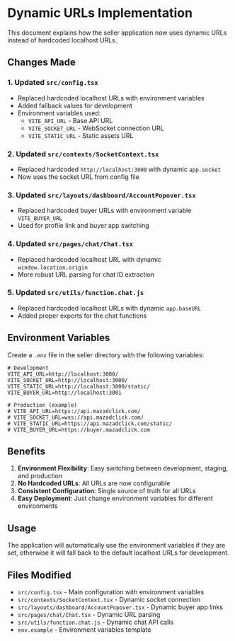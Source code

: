 # Dynamic URLs Implementation

This document explains how the seller application now uses dynamic URLs instead of hardcoded localhost URLs.

## Changes Made

### 1. Updated `src/config.tsx`
- Replaced hardcoded localhost URLs with environment variables
- Added fallback values for development
- Environment variables used:
  - `VITE_API_URL` - Base API URL
  - `VITE_SOCKET_URL` - WebSocket connection URL
  - `VITE_STATIC_URL` - Static assets URL

### 2. Updated `src/contexts/SocketContext.tsx`
- Replaced hardcoded `http://localhost:3000` with dynamic `app.socket`
- Now uses the socket URL from config file

### 3. Updated `src/layouts/dashboard/AccountPopover.tsx`
- Replaced hardcoded buyer URLs with environment variable `VITE_BUYER_URL`
- Used for profile link and buyer app switching

### 4. Updated `src/pages/chat/Chat.tsx`
- Replaced hardcoded localhost URL with dynamic `window.location.origin`
- More robust URL parsing for chat ID extraction

### 5. Updated `src/utils/function.chat.js`
- Replaced hardcoded localhost URLs with dynamic `app.baseURL`
- Added proper exports for the chat functions

## Environment Variables

Create a `.env` file in the seller directory with the following variables:

```env
# Development
VITE_API_URL=http://localhost:3000/
VITE_SOCKET_URL=http://localhost:3000/
VITE_STATIC_URL=http://localhost:3000/static/
VITE_BUYER_URL=http://localhost:3001

# Production (example)
# VITE_API_URL=https://api.mazadclick.com/
# VITE_SOCKET_URL=wss://api.mazadclick.com/
# VITE_STATIC_URL=https://api.mazadclick.com/static/
# VITE_BUYER_URL=https://buyer.mazadclick.com
```

## Benefits

1. **Environment Flexibility**: Easy switching between development, staging, and production
2. **No Hardcoded URLs**: All URLs are now configurable
3. **Consistent Configuration**: Single source of truth for all URLs
4. **Easy Deployment**: Just change environment variables for different environments

## Usage

The application will automatically use the environment variables if they are set, otherwise it will fall back to the default localhost URLs for development.

## Files Modified

- `src/config.tsx` - Main configuration with environment variables
- `src/contexts/SocketContext.tsx` - Dynamic socket connection
- `src/layouts/dashboard/AccountPopover.tsx` - Dynamic buyer app links
- `src/pages/chat/Chat.tsx` - Dynamic URL parsing
- `src/utils/function.chat.js` - Dynamic chat API calls
- `env.example` - Environment variables template 